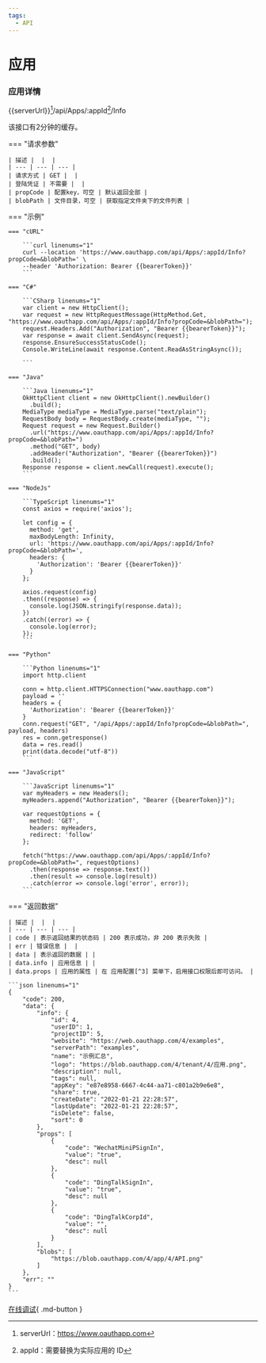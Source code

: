 ```yaml
---
tags:
  - API
---
```


# 应用

### 应用详情

{{serverUrl}}[^1]/api/Apps/:appId[^2]/Info

该接口有2分钟的缓存。

=== "请求参数"

    | 描述 |  |  |
    | --- | --- | --- |
    | 请求方式 | GET |  |
    | 登陆凭证 | 不需要 |  |
    | propCode | 配置key，可空 | 默认返回全部 |
    | blobPath | 文件目录，可空 | 获取指定文件夹下的文件列表 |

=== "示例"

    === "cURL"

        ```curl linenums="1"
        curl --location 'https://www.oauthapp.com/api/Apps/:appId/Info?propCode=&blobPath=' \
        --header 'Authorization: Bearer {{bearerToken}}'
        ```
    
    === "C#"

        ```CSharp linenums="1"
        var client = new HttpClient();
        var request = new HttpRequestMessage(HttpMethod.Get, "https://www.oauthapp.com/api/Apps/:appId/Info?propCode=&blobPath=");
        request.Headers.Add("Authorization", "Bearer {{bearerToken}}");
        var response = await client.SendAsync(request);
        response.EnsureSuccessStatusCode();
        Console.WriteLine(await response.Content.ReadAsStringAsync());

        ```

    === "Java"

        ```Java linenums="1"
        OkHttpClient client = new OkHttpClient().newBuilder()
          .build();
        MediaType mediaType = MediaType.parse("text/plain");
        RequestBody body = RequestBody.create(mediaType, "");
        Request request = new Request.Builder()
          .url("https://www.oauthapp.com/api/Apps/:appId/Info?propCode=&blobPath=")
          .method("GET", body)
          .addHeader("Authorization", "Bearer {{bearerToken}}")
          .build();
        Response response = client.newCall(request).execute();
        ```

    === "NodeJs"

        ```TypeScript linenums="1"
        const axios = require('axios');

        let config = {
          method: 'get',
          maxBodyLength: Infinity,
          url: 'https://www.oauthapp.com/api/Apps/:appId/Info?propCode=&blobPath=',
          headers: { 
            'Authorization': 'Bearer {{bearerToken}}'
          }
        };

        axios.request(config)
        .then((response) => {
          console.log(JSON.stringify(response.data));
        })
        .catch((error) => {
          console.log(error);
        });
        ```

    === "Python"

        ```Python linenums="1"
        import http.client

        conn = http.client.HTTPSConnection("www.oauthapp.com")
        payload = ''
        headers = {
          'Authorization': 'Bearer {{bearerToken}}'
        }
        conn.request("GET", "/api/Apps/:appId/Info?propCode=&blobPath=", payload, headers)
        res = conn.getresponse()
        data = res.read()
        print(data.decode("utf-8"))
        ```

    === "JavaScript"

        ```JavaScript linenums="1"
        var myHeaders = new Headers();
        myHeaders.append("Authorization", "Bearer {{bearerToken}}");

        var requestOptions = {
          method: 'GET',
          headers: myHeaders,
          redirect: 'follow'
        };

        fetch("https://www.oauthapp.com/api/Apps/:appId/Info?propCode=&blobPath=", requestOptions)
          .then(response => response.text())
          .then(result => console.log(result))
          .catch(error => console.log('error', error));
        ```


=== "返回数据"

    | 描述 |  |  |
    | --- | --- | --- |
    | code | 表示返回结果的状态码 | 200 表示成功，非 200 表示失败 |
    | err | 错误信息 |  |
    | data | 表示返回的数据 | |
    | data.info | 应用信息 | |
    | data.props | 应用的属性 | 在 应用配置[^3] 菜单下，启用接口权限后即可访问。 |
    
    ```json linenums="1"
    {
        "code": 200,
        "data": {
            "info": {
                "id": 4,
                "userID": 1,
                "projectID": 5,
                "website": "https://web.oauthapp.com/4/examples",
                "serverPath": "examples",
                "name": "示例汇总",
                "logo": "https://blob.oauthapp.com/4/tenant/4/应用.png",
                "description": null,
                "tags": null,
                "appKey": "e87e8958-6667-4c44-aa71-c801a2b9e6e8",
                "share": true,
                "createDate": "2022-01-21 22:28:57",
                "lastUpdate": "2022-01-21 22:28:57",
                "isDelete": false,
                "sort": 0
            },
            "props": [
                {
                    "code": "WechatMiniPSignIn",
                    "value": "true",
                    "desc": null
                },
                {
                    "code": "DingTalkSignIn",
                    "value": "true",
                    "desc": null
                },
                {
                    "code": "DingTalkCorpId",
                    "value": "",
                    "desc": null
                }
            ],
            "blobs": [
                "https://blob.oauthapp.com/4/app/4/API.png"
            ]
        },
        "err": ""
    }
    ```

[在线调试](https://www.oauthapp.com/swagger/index.html#/Apps/AppInfo){ .md-button }


[^1]:serverUrl：https://www.oauthapp.com

[^2]:appId：需要替换为实际应用的 ID

[^3]:
    应用配置：在 OAuthApp发布工具 >> 应用详情 >> 应用配置 菜单下。